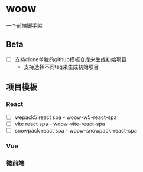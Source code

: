 # woow

一个前端脚手架

## Beta

- [ ] 支持clone单独的github模板仓库来生成初始项目
    - 支持选择不同tag来生成初始项目

## 项目模板

### React

- [ ] wepack5 react spa - woow-w5-react-spa
- [ ] vite react spa - woow-vite-react-spa
- [ ] snowpack react spa - woow-snowpack-react-spa

### Vue

### 微前端

